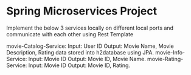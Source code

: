 # Spring Microservices Project

Implement the below 3 services locally on different local ports and communicate with each other using Rest Template

movie-Catalog-Service: Input: User ID Output: Movie Name, Movie Description, Rating data stored into h2database using JPA.
movie-Info-Service: Input: Movie ID Output: Movie ID, Movie Name.
movie-Rating-Service: Input: Movie ID Output: Movie ID, Rating.

